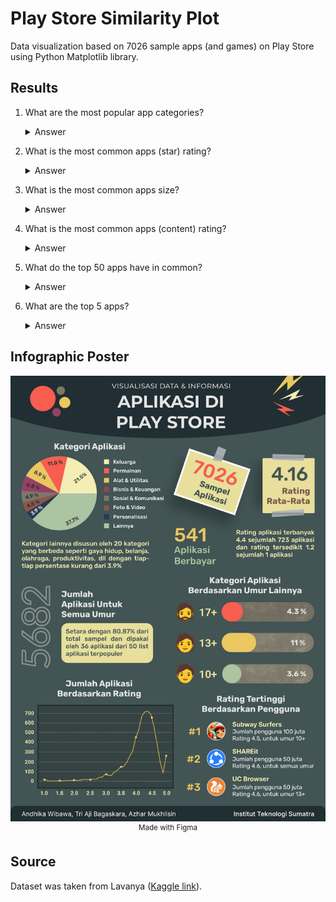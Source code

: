 # Play Store Similarity Plot
Data visualization based on 7026 sample apps (and games) on Play Store using Python Matplotlib library.

## Results
1. What are the most popular app categories?
    <details>
      <summary>Answer</summary>
      <p align="center">
        <img src="_img/app_categories.svg"/><br>
        <sup>Family (21.5%), Games (11.9%), Utilities (8.9%), Business & Finance (6.8%), Social & Comms (4.9%)</sup>
      </p>
    </details>

3. What is the most common apps (star) rating?
    <details>
      <summary>Answer</summary>
      <p align="center">
        <img src="_img/app_star_ratings.svg"/><br>
        <sup>Most apps are rated 4.4 (722 out of 7026 apps), mean: 4.16</sup>
      </p>
    </details>

3. What is the most common apps size?
    <details>
      <summary>Answer</summary>
      <p align="center">
        <img src="_img/app_sizes.svg"/><br>
        <sup>Most apps are around 11-26 MB (1597 out of 7026 apps), mean: 41 MB</sup>
      </p>
    </details>

4. What is the most common apps (content) rating?
    <details>
      <summary>Answer</summary>
      <p align="center">
        <img src="_img/app_content_ratings.svg"/><br>
        <sup>Most apps are rated for everyone (5676 out of 7026 apps)</sup>
      </p>
    </details>

5. What do the top 50 apps have in common?
    <details>
      <summary>Answer</summary>
      <p>
        All apps are less or equal to 100 MB (only 1 app is exactly 100 MB), all free, and mostly rated for everyone (36 apps)
      </p>
    </details>

6. What are the top 5 apps?
    <details>
      <summary>Answer</summary>
      <p>
        From first to last: Subway Surfers, Google News, SHAREit, UC Browser, Dropbox (based on star rating multiplied by number of downloads)
      </p>
    </details>

## Infographic Poster
<p align="center">
  <img src="_img/poster.png"/><br>
  <sup>Made with Figma</sup>
</p>

## Source
Dataset was taken from Lavanya ([Kaggle link](https://www.kaggle.com/datasets/lava18/google-play-store-apps)).